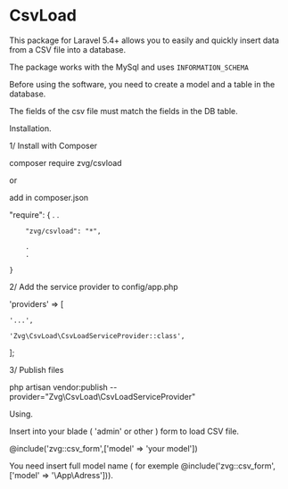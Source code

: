 # CsvLoad
This package for Laravel 5.4+ allows you to easily and quickly insert data from a CSV file into a database.

The package works with the MySql and uses `INFORMATION_SCHEMA`

Before using the software, you need to create a model and a table in the database.

The fields of the csv file must match the fields in the DB table.


Installation.

1/ Install with Composer


composer require zvg/csvload

or 

add in composer.json 


"require": {
        .
        .
        
        "zvg/csvload": "*",
        
        .
        .
        
    }



2/ Add the service provider to config/app.php

'providers' => [

    '...',
    
    'Zvg\CsvLoad\CsvLoadServiceProvider::class',
    
];

3/ Publish files

php artisan vendor:publish --provider="Zvg\CsvLoad\CsvLoadServiceProvider"

Using.

Insert into your blade ( 'admin' or other ) form to load CSV file.
 
 @include('zvg::csv_form',['model' => 'your model'])
  
  You need insert full model name
 ( for exemple @include('zvg::csv_form',['model' => '\App\Adress'])).
 
 
